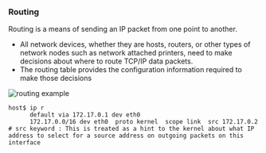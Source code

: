 ### Routing
Routing is a means of sending an IP packet from one point to another.
  
* All network devices, whether they are hosts, routers, or other types of network nodes such as network attached printers, need to make decisions about where to route TCP/IP data packets.  
* The routing table provides the configuration information required to make those decisions

![routing example](https://docs.google.com/drawings/d/1srR0yFHf3bBPyxDXSh_zMmDERhU6xdoktBy-ifVQebg/pub?w=930&h=328)

~~~~
host$ ip r
      default via 172.17.0.1 dev eth0
      172.17.0.0/16 dev eth0  proto kernel  scope link  src 172.17.0.2
# src keyword : This is treated as a hint to the kernel about what IP address to select for a source address on outgoing packets on this interface
~~~~
